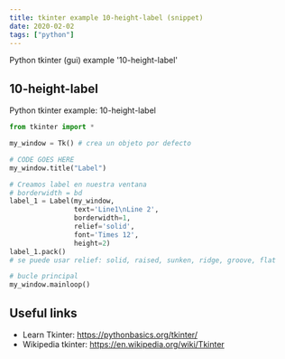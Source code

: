 ```yaml
---
title: tkinter example 10-height-label (snippet)
date: 2020-02-02
tags: ["python"]
---
```

Python tkinter (gui) example '10-height-label'


## 10-height-label

Python tkinter example: 10-height-label

```python
from tkinter import *

my_window = Tk() # crea un objeto por defecto

# CODE GOES HERE
my_window.title("Label")

# Creamos label en nuestra ventana
# borderwidth = bd
label_1 = Label(my_window,
                text='Line1\nLine 2',
                borderwidth=1,
                relief='solid',
                font='Times 12',
                height=2)
label_1.pack()
# se puede usar relief: solid, raised, sunken, ridge, groove, flat

# bucle principal
my_window.mainloop()

```

## Useful links

- Learn Tkinter: https://pythonbasics.org/tkinter/
- Wikipedia tkinter: https://en.wikipedia.org/wiki/Tkinter
